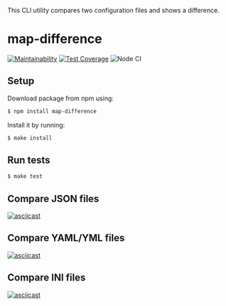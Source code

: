 This CLI utility compares two configuration files and shows a difference.

# map-difference

[![Maintainability](https://api.codeclimate.com/v1/badges/e344b251e41bc9bd8e2f/maintainability)](https://codeclimate.com/github/JakeTheFriendlyDog/frontend-project-lvl2/maintainability)
[![Test Coverage](https://api.codeclimate.com/v1/badges/e344b251e41bc9bd8e2f/test_coverage)](https://codeclimate.com/github/JakeTheFriendlyDog/frontend-project-lvl2/test_coverage)
![Node CI](https://github.com/JakeTheFriendlyDog/frontend-project-lvl2/workflows/Node%20CI/badge.svg)

## Setup
Download package from npm using:

```sh
$ npm install map-difference
```

Install it by running:
```sh
$ make install
```

## Run tests

```sh
$ make test
```

## Compare JSON files
[![asciicast](https://asciinema.org/a/U1hEsNtjN1T7DVjJjvU1q09Va.svg)](https://asciinema.org/a/U1hEsNtjN1T7DVjJjvU1q09Va)

## Compare YAML/YML files
[![asciicast](https://asciinema.org/a/J9gnRJKXjnkiITtIM0uXL83iV.svg)](https://asciinema.org/a/J9gnRJKXjnkiITtIM0uXL83iV)

## Compare INI files
[![asciicast](https://asciinema.org/a/veU1VdO3GsUA53ckRHnLzVrbz.svg)](https://asciinema.org/a/veU1VdO3GsUA53ckRHnLzVrbz)
